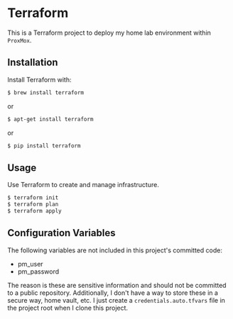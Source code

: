 # Terraform

This is a Terraform project to deploy my home lab environment within `ProxMox`.

## Installation

Install Terraform with:

```bash
$ brew install terraform
```
or
```bash
$ apt-get install terraform
```
or
```bash
$ pip install terraform
```

## Usage

Use Terraform to create and manage infrastructure.

```bash
$ terraform init
$ terraform plan
$ terraform apply
```

## Configuration Variables

The following variables are not included in this project's committed code:

- pm_user
- pm_password

The reason is these are sensitive information and should not be committed to a public repository.
Additionally, I don't have a way to store these in a secure way, home vault, etc. I just create a `credentials.auto.tfvars` file in the project root when I clone this project.

